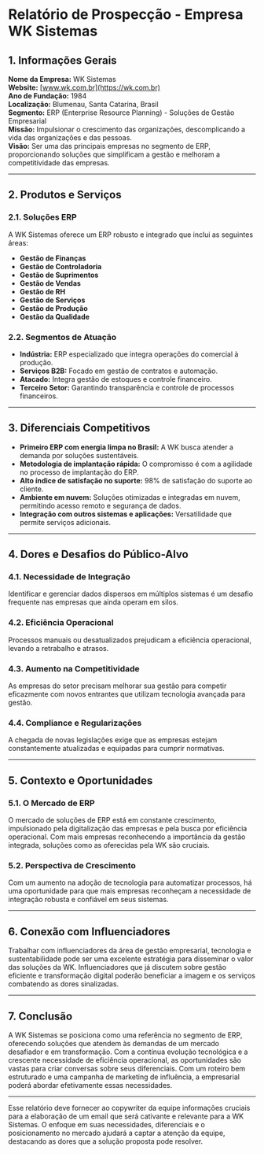 # Relatório de Prospecção - Empresa WK Sistemas

## 1. Informações Gerais

**Nome da Empresa:** WK Sistemas  
**Website:** [www.wk.com.br](https://wk.com.br)  
**Ano de Fundação:** 1984  
**Localização:** Blumenau, Santa Catarina, Brasil  
**Segmento:** ERP (Enterprise Resource Planning) - Soluções de Gestão Empresarial  
**Missão:** Impulsionar o crescimento das organizações, descomplicando a vida das organizações e das pessoas.  
**Visão:** Ser uma das principais empresas no segmento de ERP, proporcionando soluções que simplificam a gestão e melhoram a competitividade das empresas.  

---

## 2. Produtos e Serviços

### 2.1. Soluções ERP
A WK Sistemas oferece um ERP robusto e integrado que inclui as seguintes áreas:

- **Gestão de Finanças**
- **Gestão de Controladoria**
- **Gestão de Suprimentos**
- **Gestão de Vendas**
- **Gestão de RH**
- **Gestão de Serviços**
- **Gestão de Produção**
- **Gestão da Qualidade**

### 2.2. Segmentos de Atuação
- **Indústria:** ERP especializado que integra operações do comercial à produção.
- **Serviços B2B:** Focado em gestão de contratos e automação.
- **Atacado:** Integra gestão de estoques e controle financeiro.
- **Terceiro Setor:** Garantindo transparência e controle de processos financeiros.

---

## 3. Diferenciais Competitivos

- **Primeiro ERP com energia limpa no Brasil:** A WK busca atender a demanda por soluções sustentáveis.
- **Metodologia de implantação rápida:** O compromisso é com a agilidade no processo de implantação do ERP.
- **Alto índice de satisfação no suporte:** 98% de satisfação do suporte ao cliente.
- **Ambiente em nuvem:** Soluções otimizadas e integradas em nuvem, permitindo acesso remoto e segurança de dados.
- **Integração com outros sistemas e aplicações:** Versatilidade que permite serviços adicionais.

---

## 4. Dores e Desafios do Público-Alvo

### 4.1. Necessidade de Integração
Identificar e gerenciar dados dispersos em múltiplos sistemas é um desafio frequente nas empresas que ainda operam em silos.

### 4.2. Eficiência Operacional
Processos manuais ou desatualizados prejudicam a eficiência operacional, levando a retrabalho e atrasos.
 
### 4.3. Aumento na Competitividade
As empresas do setor precisam melhorar sua gestão para competir eficazmente com novos entrantes que utilizam tecnologia avançada para gestão.

### 4.4. Compliance e Regularizações
A chegada de novas legislações exige que as empresas estejam constantemente atualizadas e equipadas para cumprir normativas.

---

## 5. Contexto e Oportunidades

### 5.1. O Mercado de ERP
O mercado de soluções de ERP está em constante crescimento, impulsionado pela digitalização das empresas e pela busca por eficiência operacional. Com mais empresas reconhecendo a importância da gestão integrada, soluções como as oferecidas pela WK são cruciais.

### 5.2. Perspectiva de Crescimento
Com um aumento na adoção de tecnologia para automatizar processos, há uma oportunidade para que mais empresas reconheçam a necessidade de integração robusta e confiável em seus sistemas.

---

## 6. Conexão com Influenciadores

Trabalhar com influenciadores da área de gestão empresarial, tecnologia e sustentabilidade pode ser uma excelente estratégia para disseminar o valor das soluções da WK. Influenciadores que já discutem sobre gestão eficiente e transformação digital poderão beneficiar a imagem e os serviços combatendo as dores sinalizadas.

---

## 7. Conclusão

A WK Sistemas se posiciona como uma referência no segmento de ERP, oferecendo soluções que atendem às demandas de um mercado desafiador e em transformação. Com a contínua evolução tecnológica e a crescente necessidade de eficiência operacional, as oportunidades são vastas para criar conversas sobre seus diferenciais. Com um roteiro bem estruturado e uma campanha de marketing de influência, a empresarial poderá abordar efetivamente essas necessidades.

---

Esse relatório deve fornecer ao copywriter da equipe informações cruciais para a elaboração de um email que será cativante e relevante para a WK Sistemas. O enfoque em suas necessidades, diferenciais e o posicionamento no mercado ajudará a captar a atenção da equipe, destacando as dores que a solução proposta pode resolver.